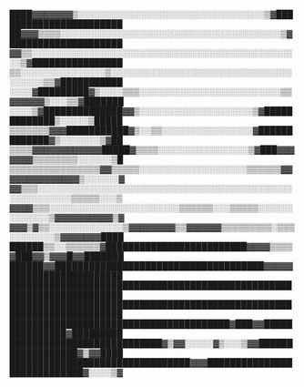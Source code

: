 ████▓▓▓▓▓▓▓▒░░░░░░░░░░░░░░░░░░░░░░░░░░░░░░░░░▒▓███████████████████████  
██▓▓▓▒▒▒▒░░░░░░░░░░░░░░░░░░░░░░░░░░░░░░░░░░░░░░░▒▓████████████████████  
▓▓▒▒░░░░░░░░░░░░░░░░░░░░░░░░░░░░░░░░░░░░░░░░░░░░░░░░▒▓████████████████  
▒▒░░░░░░░░░░░░░░░▒░░░░░░░░░░░░░░░░░░░░░░░░░░░░░░░░░░░░░░▒▒▓███████████  
░░░░▓█████████▓▒░░░░▒▒▒░░░░░░░░░░░░░░░░░░░░░░░░░▒▒▓▓▓▓▓▓▒░░░▒▒▓███████  
░░░░▒▓██████████████▓▓▒░░░░░░░░░░░░░░░░░░░░▒▓█████████████▒░░░░░▒█████  
▒▒▒▒▒▒▒▓▓▓███████████▓▒░░▒▒░░░░░░░░░░░░░░░░▓█████████████▓▒░░░░░░░▒▓██  
▒▒▒▒▓▓▓▓▓▓▓▓▓▓▓▓█████▓▒▒▒▒░░░░░░░░░░░░░░░░▒▓███▓▓▓▓▓▓▓▒▒▒▒▒▒▒▒░░░░░░▒█  
▒▒▒▒▒▒▒▒▒▒▒▒▒▒▒▒▓▓▒▒▒▒▒░░░░░░░░░░░░░░░░░░░▒▒▒▒▒▒▓▓▓▓▓▓▓▓▓▓▓▓▓▓▒░░░░░░▓  
▓▓▒▒▒░░░░░░░░░░░░░░░░░░░░░░░░░░░░░░░░░░░░░░░░░░░░░░░░░░░░░░░░▒▒▒▒▒░░░▒  
▓▓▓▓▒▒▒░░░░░░░░░░░░░░░░░░░░░░░▒▒▒▒▒▒░░░▒▒▒▒▒░░░░░░░░░░░░░▒▓▓▓▓▓▓▓▓▓▓▒▓  
▓▓▓▒▓▒▒░░░░░░░░░░░░░▒▓▓▓▓▓▓▓▓▒▒▓▓▓▓▓▓▒▒▒▒▒▒▒▒▒░▒▒▒░░░░░░░░▒▓▓▓▓▓▓▓████  
██████▒▒░░▒▒▒▒▒▒▓█████████████████████████▓▓▓▓▒▒▒▒▓███▓▓▒▓▓▓█▓▓███████  
██████▓▓█████████████████████████████████████▓▓▓▓▓████████████████████  
██████████████████████████████████████████████████████████████████████  
██████████████████████████████████████████████████████████████████████  
███████████████████████████████████████▓███▓▓███████████████▓█████████  
███████████████████████████▓▒▓▓░░░░░▓▒░░░▒▓▓██████████████████▓▒▓▓████  
████████████████████████████████▓▓▓████████████████████████████▓░░░░▒▓  
